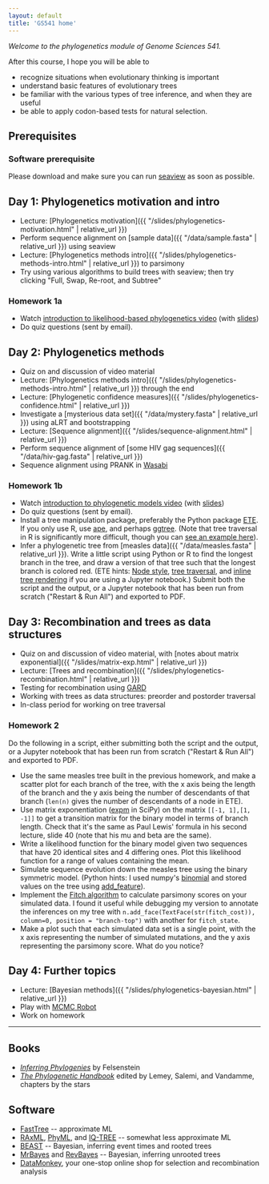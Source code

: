 ```yaml
---
layout: default
title: 'GS541 home'
---
```


<!--
https://docs.google.com/document/d/1bDTYk5WPVvvuVzD3DEVma-03TxJL5bjbYpwMvIwHRNE/edit
-->

_Welcome to the phylogenetics module of Genome Sciences 541._

After this course, I hope you will be able to

* recognize situations when evolutionary thinking is important
* understand basic features of evolutionary trees
* be familiar with the various types of tree inference, and when they are useful
* be able to apply codon-based tests for natural selection.


## Prerequisites

### Software prerequisite

Please download and make sure you can run [seaview](http://doua.prabi.fr/software/seaview) as soon as possible.

## Day 1: Phylogenetics motivation and intro

* Lecture: [Phylogenetics motivation]({{ "/slides/phylogenetics-motivation.html" | relative_url }})
* Perform sequence alignment on [sample data]({{ "/data/sample.fasta" | relative_url }}) using seaview
* Lecture: [Phylogenetics methods intro]({{ "/slides/phylogenetics-methods-intro.html" | relative_url }}) to parsimony
* Try using various algorithms to build trees with seaview; then try clicking "Full, Swap, Re-root, and Subtree"

### Homework 1a

* Watch [introduction to likelihood-based phylogenetics video](https://www.youtube.com/watch?v=1r4z0YJq580) (with [slides](https://github.com/phyloseminar/phyloseminar.org/blob/master/material/76lewis/phyloseminar-lewis-part1.pdf))
* Do quiz questions (sent by email).


## Day 2: Phylogenetics methods

* Quiz on and discussion of video material
* Lecture: [Phylogenetics methods intro]({{ "/slides/phylogenetics-methods-intro.html" | relative_url }}) through the end
* Lecture: [Phylogenetic confidence measures]({{ "/slides/phylogenetics-confidence.html" | relative_url }})
* Investigate a [mysterious data set]({{ "/data/mystery.fasta" | relative_url }}) using aLRT and bootstrapping
* Lecture: [Sequence alignment]({{ "/slides/sequence-alignment.html" | relative_url }})
* Perform sequence alignment of [some HIV gag sequences]({{ "/data/hiv-gag.fasta" | relative_url }})
* Sequence alignment using PRANK in [Wasabi](http://wasabiapp.org)

### Homework 1b

* Watch [introduction to phylogenetic models video](https://www.youtube.com/watch?v=UsLeY0wZr4Y) (with [slides](https://github.com/phyloseminar/phyloseminar.org/blob/master/material/77lewis/phyloseminar-lewis-part2.pdf))
* Do quiz questions (sent by email).
* Install a tree manipulation package, preferably the Python package [ETE](http://etetoolkit.org). If you only use R, use [ape](https://cran.r-project.org/web/packages/ape/index.html), and perhaps [ggtree](https://github.com/GuangchuangYu/ggtree). (Note that tree traversal in R is significantly more difficult, though you can [see an example here](http://rpubs.com/ematsen/ape-traversal-sample)).
* Infer a phylogenetic tree from [measles data]({{ "/data/measles.fasta" | relative_url }}). Write a little script using Python or R to find the longest branch in the tree, and draw a version of that tree such that the longest branch is colored red. (ETE hints: [Node style](http://etetoolkit.org/docs/latest/tutorial/tutorial_drawing.html#node-style), [tree traversal](http://etetoolkit.org/docs/latest/tutorial/tutorial_trees.html#traversing-browsing-trees), and [inline tree rendering](http://etetoolkit.org/ipython_notebook/) if you are using a Jupyter notebook.) Submit both the script and the output, or a Jupyter notebook that has been run from scratch ("Restart & Run All") and exported to PDF.


## Day 3: Recombination and trees as data structures

* Quiz on and discussion of video material, with [notes about matrix exponential]({{ "/slides/matrix-exp.html" | relative_url }})
* Lecture: [Trees and recombination]({{ "/slides/phylogenetics-recombination.html" | relative_url }})
* Testing for recombination using [GARD](http://datamonkey.org/gard)
* Working with trees as data structures: preorder and postorder traversal
* In-class period for working on tree traversal

### Homework 2

Do the following in a script, either submitting both the script and the output, or a Jupyter notebook that has been run from scratch ("Restart & Run All") and exported to PDF.

* Use the same measles tree built in the previous homework, and make a scatter plot for each branch of the tree, with the x axis being the length of the branch and the y axis being the number of descendants of that branch (`len(n)` gives the number of descendants of a node in ETE).
* Use matrix exponentiation ([expm](https://docs.scipy.org/doc/scipy/reference/generated/scipy.linalg.expm.html) in SciPy) on the matrix `[[-1, 1],[1, -1]]` to get a transition matrix for the binary model in terms of branch length. Check that it's the same as Paul Lewis' formula in his second lecture, slide 40 (note that his mu and beta are the same).
* Write a likelihood function for the binary model given two sequences that have 20 identical sites and 4 differing ones. Plot this likelihood function for a range of values containing the mean.
* Simulate sequence evolution down the measles tree using the binary symmetric model. (Python hints: I used numpy's [binomial](https://docs.scipy.org/doc/numpy/reference/generated/numpy.random.binomial.html) and stored values on the tree using [add_feature](http://etetoolkit.org/docs/latest/tutorial/tutorial_trees.html#node-annotation)).
* Implement the [Fitch algorithm](http://www.cs.ubc.ca/labs/beta/Courses/CPSC536A-01/Class10/class10-notes.html) to calculate parsimony scores on your simulated data. I found it useful while debugging my version to annotate the inferences on my tree with `n.add_face(TextFace(str(fitch_cost)), column=0, position = "branch-top")` with another for `fitch_state`.
* Make a plot such that each simulated data set is a single point, with the x axis representing the number of simulated mutations, and the y axis representing the parsimony score. What do you notice?


## Day 4: Further topics

* Lecture: [Bayesian methods]({{ "/slides/phylogenetics-bayesian.html" | relative_url }})
* Play with [MCMC Robot](https://phylogeny.uconn.edu/mcmc-robot/)
* Work on homework


<hr>


## Books
* [*Inferring Phylogenies*](http://www.sinauer.com/detail.php?id=1775) by Felsenstein
* [*The Phylogenetic Handbook*](http://www.cambridge.org/gb/knowledge/isbn/item2327447/?site_locale=en_GB) edited by Lemey, Salemi, and Vandamme, chapters by the stars


## Software

* [FastTree](http://www.microbesonline.org/fasttree/) -- approximate ML
* [RAxML](http://wwwkramer.in.tum.de/exelixis/software.html), [PhyML](http://www.atgc-montpellier.fr/phyml/), and [IQ-TREE](http://www.iqtree.org/) -- somewhat less approximate ML
* [BEAST](http://beast.bio.ed.ac.uk/) -- Bayesian, inferring event times and rooted trees
* [MrBayes](http://mrbayes.csit.fsu.edu/) and [RevBayes](http://revbayes.github.io/) -- Bayesian, inferring unrooted trees
* [DataMonkey](http://datamonkey.org), your one-stop online shop for selection and recombination analysis
